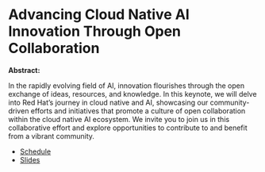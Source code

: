 # Advancing Cloud Native AI Innovation Through Open Collaboration

**Abstract:**

In the rapidly evolving field of AI, innovation flourishes through the open exchange of ideas, resources, and knowledge. In this keynote, we will delve into Red Hat’s journey in cloud native and AI, showcasing our community-driven efforts and initiatives that promote a culture of open collaboration within the cloud native AI ecosystem. We invite you to join us in this collaborative effort and explore opportunities to contribute to and benefit from a vibrant community.

* [Schedule](https://sched.co/1jOWl)
* [Slides](https://docs.google.com/presentation/d/1rxajyU3rxfSX1qTCyEBziYeKOkumkIKH/edit?usp=sharing&ouid=114396299228948489624&rtpof=true&sd=true)
